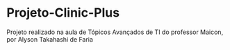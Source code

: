 # Projeto-Clinic-Plus
Projeto realizado na aula de Tópicos Avançados de TI do professor Maicon, por Alyson Takahashi de Faria
